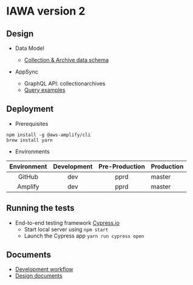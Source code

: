 # IAWA version 2


## Design
* Data Model
  * [Collection & Archive data schema](docs/data_model.md)

* AppSync
  * GraphQL API: collectionarchives
  * [Query examples](docs/appsync.md)

## Deployment
* Prerequisites
```
npm install -g @aws-amplify/cli
brew install yarn
```

* Environments

| Environment | Development | Pre-Production | Production |
|:-----------:|:-----------:|:--------------:|------------|
| GitHub      |     dev     |      pprd      |    master  |
| Amplify     |     dev     |      pprd      |    master  |

## Running the tests
* End-to-end testing framework [Cypress.io](https://www.cypress.io/)
  * Start local server using ```npm start```
  * Launch the Cypress app ```yarn run cypress open```

## Documents
* [Development workflow](https://aws-amplify.github.io/docs/cli-toolchain/quickstart#concepts-1)
* [Design documents](docs/)
